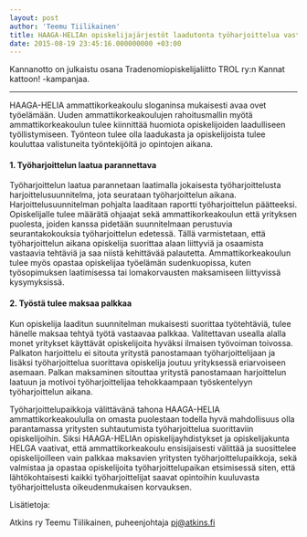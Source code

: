 ```yaml
---
layout: post
author: 'Teemu Tiilikainen'
title: HAAGA­-HELIAn opiskelijajärjestöt laadutonta työharjoittelua vastaan
date: 2015-08-19 23:45:16.000000000 +03:00
---
```

Kannanotto on julkaistu osana Tradenomiopiskelijaliitto TROL ry:n Kannat kattoon! -kampanjaa.

---

HAAGA­-HELIA ammattikorkeakoulu sloganinsa mukaisesti avaa ovet työelämään. Uuden ammattikorkeakoulujen rahoitusmallin myötä ammattikorkeakoulun tulee kiinnittää huomiota opiskelijoiden laadulliseen työllistymiseen. Työnteon tulee olla laadukasta ja opiskelijoista tulee kouluttaa valistuneita työntekijöitä jo opintojen aikana.

#### 1. Työharjoittelun laatua parannettava
Työharjoittelun laatua parannetaan laatimalla jokaisesta työharjoittelusta harjoittelusuunnitelma, jota seurataan työharjoittelun aikana. Harjoittelusuunnitelman pohjalta laaditaan raportti työharjoittelun päätteeksi. Opiskelijalle tulee määrätä ohjaajat sekä ammattikorkeakoulun että yrityksen puolesta, joiden kanssa pidetään suunnitelmaan perustuvia seurantakokouksia työharjoittelun edetessä. Tällä varmistetaan, että työharjoittelun aikana opiskelija suorittaa alaan liittyviä ja osaamista vastaavia tehtäviä ja saa niistä kehittävää palautetta. Ammattikorkeakoulun tulee myös opastaa opiskelijaa työelämän sudenkuopissa, kuten työsopimuksen laatimisessa tai lomakorvausten maksamiseen liittyvissä kysymyksissä.

#### 2. Työstä tulee maksaa palkkaa
Kun opiskelija laaditun suunnitelman mukaisesti suorittaa työtehtäviä, tulee hänelle maksaa tehtyä työtä vastaavaa palkkaa. Valitettavan usealla alalla monet yritykset käyttävät opiskelijoita hyväksi ilmaisen työvoiman toivossa. Palkaton harjoittelu ei sitouta yritystä panostamaan työharjoittelijaan ja lisäksi työharjoittelua suorittava opiskelija joutuu yrityksessä eriarvoiseen asemaan. Palkan maksaminen sitouttaa yritystä panostamaan harjoittelun laatuun ja motivoi työharjoittelijaa tehokkaampaan työskentelyyn työharjoittelun aikana.

Työharjoittelupaikkoja välittävänä tahona HAAGA­-HELIA ammattikorkeakoululla on omasta puolestaan todella hyvä mahdollisuus olla parantamassa yritysten suhtautumista työharjoittelua suorittaviin opiskelijoihin. Siksi HAAGA­-HELIAn opiskelijayhdistykset ja opiskelijakunta HELGA vaativat, että ammattikorkeakoulu ensisijaisesti välittää ja suosittelee opiskelijoilleen vain palkkaa maksavien yritysten työharjoittelupaikkoja, sekä valmistaa ja opastaa opiskelijoita työharjoittelupaikan etsimisessä siten, että lähtökohtaisesti kaikki työharjoittelijat saavat opintoihin kuuluvasta työharjoittelusta oikeudenmukaisen korvauksen.

Lisätietoja:

Atkins ry
Teemu Tiilikainen, puheenjohtaja
pj@atkins.fi
